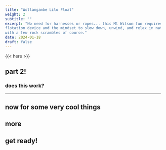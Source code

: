 ```yaml
---
title: "Wollangambe Lilo Float"
weight: 2
subtitle: ""
excerpt: "No need for harnesses or ropes... this Mt Wilson fun requires a 
flotation device and the mindset to slow down, unwind, and relax in nature... 
with a few rock scrambles of course."
date: 2024-01-18
draft: false
---
```


{{< here >}}


## part 2!

### does this work?

---

## now for some very cool things

## more

## get ready!
